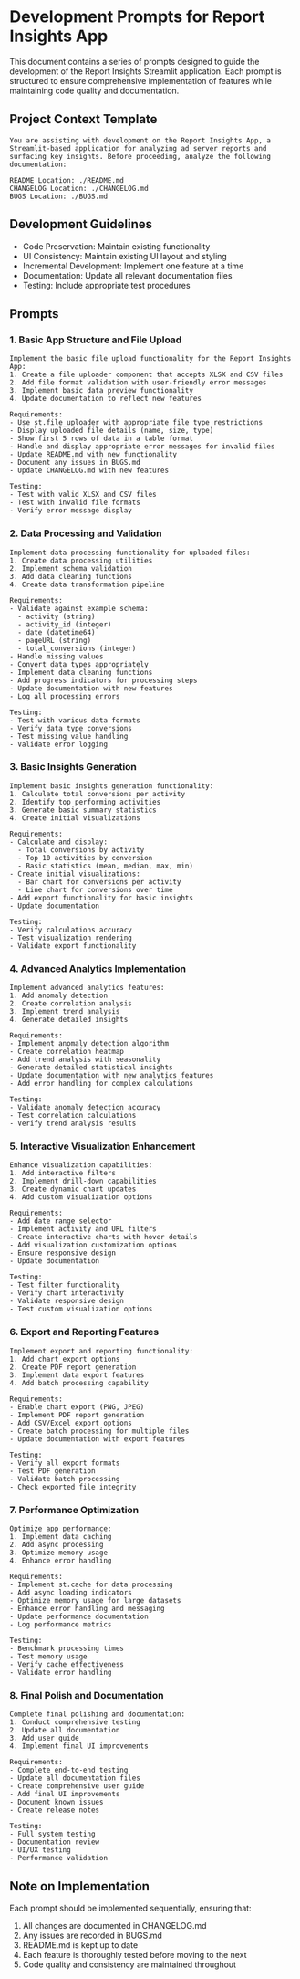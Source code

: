 # Development Prompts for Report Insights App

This document contains a series of prompts designed to guide the development of the Report Insights Streamlit application. Each prompt is structured to ensure comprehensive implementation of features while maintaining code quality and documentation.

## Project Context Template
```
You are assisting with development on the Report Insights App, a Streamlit-based application for analyzing ad server reports and surfacing key insights. Before proceeding, analyze the following documentation:

README Location: ./README.md
CHANGELOG Location: ./CHANGELOG.md
BUGS Location: ./BUGS.md
```

## Development Guidelines
- Code Preservation: Maintain existing functionality
- UI Consistency: Maintain existing UI layout and styling
- Incremental Development: Implement one feature at a time
- Documentation: Update all relevant documentation files
- Testing: Include appropriate test procedures

## Prompts

### 1. Basic App Structure and File Upload
```
Implement the basic file upload functionality for the Report Insights App:
1. Create a file uploader component that accepts XLSX and CSV files
2. Add file format validation with user-friendly error messages
3. Implement basic data preview functionality
4. Update documentation to reflect new features

Requirements:
- Use st.file_uploader with appropriate file type restrictions
- Display uploaded file details (name, size, type)
- Show first 5 rows of data in a table format
- Handle and display appropriate error messages for invalid files
- Update README.md with new functionality
- Document any issues in BUGS.md
- Update CHANGELOG.md with new features

Testing:
- Test with valid XLSX and CSV files
- Test with invalid file formats
- Verify error message display
```

### 2. Data Processing and Validation
```
Implement data processing functionality for uploaded files:
1. Create data processing utilities
2. Implement schema validation
3. Add data cleaning functions
4. Create data transformation pipeline

Requirements:
- Validate against example schema:
  - activity (string)
  - activity_id (integer)
  - date (datetime64)
  - pageURL (string)
  - total_conversions (integer)
- Handle missing values
- Convert data types appropriately
- Implement data cleaning functions
- Add progress indicators for processing steps
- Update documentation with new features
- Log all processing errors

Testing:
- Test with various data formats
- Verify data type conversions
- Test missing value handling
- Validate error logging
```

### 3. Basic Insights Generation
```
Implement basic insights generation functionality:
1. Calculate total conversions per activity
2. Identify top performing activities
3. Generate basic summary statistics
4. Create initial visualizations

Requirements:
- Calculate and display:
  - Total conversions by activity
  - Top 10 activities by conversion
  - Basic statistics (mean, median, max, min)
- Create initial visualizations:
  - Bar chart for conversions per activity
  - Line chart for conversions over time
- Add export functionality for basic insights
- Update documentation

Testing:
- Verify calculations accuracy
- Test visualization rendering
- Validate export functionality
```

### 4. Advanced Analytics Implementation
```
Implement advanced analytics features:
1. Add anomaly detection
2. Create correlation analysis
3. Implement trend analysis
4. Generate detailed insights

Requirements:
- Implement anomaly detection algorithm
- Create correlation heatmap
- Add trend analysis with seasonality
- Generate detailed statistical insights
- Update documentation with new analytics features
- Add error handling for complex calculations

Testing:
- Validate anomaly detection accuracy
- Test correlation calculations
- Verify trend analysis results
```

### 5. Interactive Visualization Enhancement
```
Enhance visualization capabilities:
1. Add interactive filters
2. Implement drill-down capabilities
3. Create dynamic chart updates
4. Add custom visualization options

Requirements:
- Add date range selector
- Implement activity and URL filters
- Create interactive charts with hover details
- Add visualization customization options
- Ensure responsive design
- Update documentation

Testing:
- Test filter functionality
- Verify chart interactivity
- Validate responsive design
- Test custom visualization options
```

### 6. Export and Reporting Features
```
Implement export and reporting functionality:
1. Add chart export options
2. Create PDF report generation
3. Implement data export features
4. Add batch processing capability

Requirements:
- Enable chart export (PNG, JPEG)
- Implement PDF report generation
- Add CSV/Excel export options
- Create batch processing for multiple files
- Update documentation with export features

Testing:
- Verify all export formats
- Test PDF generation
- Validate batch processing
- Check exported file integrity
```

### 7. Performance Optimization
```
Optimize app performance:
1. Implement data caching
2. Add async processing
3. Optimize memory usage
4. Enhance error handling

Requirements:
- Implement st.cache for data processing
- Add async loading indicators
- Optimize memory usage for large datasets
- Enhance error handling and messaging
- Update performance documentation
- Log performance metrics

Testing:
- Benchmark processing times
- Test memory usage
- Verify cache effectiveness
- Validate error handling
```

### 8. Final Polish and Documentation
```
Complete final polishing and documentation:
1. Conduct comprehensive testing
2. Update all documentation
3. Add user guide
4. Implement final UI improvements

Requirements:
- Complete end-to-end testing
- Update all documentation files
- Create comprehensive user guide
- Add final UI improvements
- Document known issues
- Create release notes

Testing:
- Full system testing
- Documentation review
- UI/UX testing
- Performance validation
```

## Note on Implementation
Each prompt should be implemented sequentially, ensuring that:
1. All changes are documented in CHANGELOG.md
2. Any issues are recorded in BUGS.md
3. README.md is kept up to date
4. Each feature is thoroughly tested before moving to the next
5. Code quality and consistency are maintained throughout
